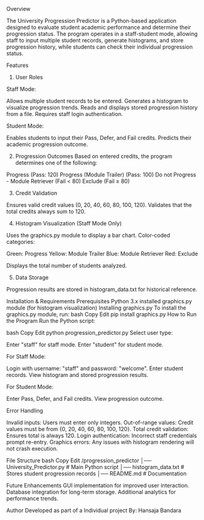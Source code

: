 Overview

The University Progression Predictor is a Python-based application designed to evaluate student academic performance and determine their progression status. The program operates in a staff-student mode, allowing staff to input multiple student records, generate histograms, and store progression history, while students can check their individual progression status.

Features

1. User Roles

Staff Mode:

Allows multiple student records to be entered.
Generates a histogram to visualize progression trends.
Reads and displays stored progression history from a file.
Requires staff login authentication.

Student Mode:

Enables students to input their Pass, Defer, and Fail credits.
Predicts their academic progression outcome.

2. Progression Outcomes
Based on entered credits, the program determines one of the following:

Progress (Pass: 120)
Progress (Module Trailer) (Pass: 100)
Do not Progress - Module Retriever (Fail < 80)
Exclude (Fail ≥ 80)

3. Credit Validation
   
Ensures valid credit values (0, 20, 40, 60, 80, 100, 120).
Validates that the total credits always sum to 120.

4. Histogram Visualization (Staff Mode Only)
   
Uses the graphics.py module to display a bar chart.
Color-coded categories:

Green: Progress
Yellow: Module Trailer
Blue: Module Retriever
Red: Exclude

Displays the total number of students analyzed.

5. Data Storage
   
Progression results are stored in histogram_data.txt for historical reference.

Installation & Requirements
Prerequisites
Python 3.x installed
graphics.py module (for histogram visualization)
Installing graphics.py
To install the graphics.py module, run:
bash
Copy
Edit
pip install graphics.py
How to Run the Program
Run the Python script:

bash
Copy
Edit
python progression_predictor.py
Select user type:

Enter "staff" for staff mode.
Enter "student" for student mode.

For Staff Mode:

Login with username: "staff" and password: "welcome".
Enter student records.
View histogram and stored progression results.

For Student Mode:

Enter Pass, Defer, and Fail credits.
View progression outcome.

Error Handling

Invalid inputs: Users must enter only integers.
Out-of-range values: Credit values must be from {0, 20, 40, 60, 80, 100, 120}.
Total credit validation: Ensures total is always 120.
Login authentication: Incorrect staff credentials prompt re-entry.
Graphics errors: Any issues with histogram rendering will not crash execution.

File Structure
bash
Copy
Edit
/progression_predictor
│── University_Predictor.py    # Main Python script
│── histogram_data.txt         # Stores student progression records
│── README.md                  # Documentation

Future Enhancements
GUI implementation for improved user interaction.
Database integration for long-term storage.
Additional analytics for performance trends.

Author
Developed as part of a Individual project
By: Hansaja Bandara
